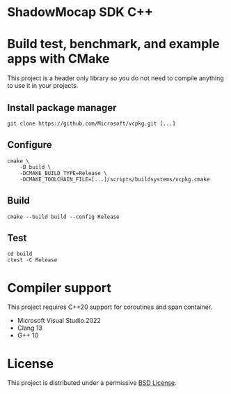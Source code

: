 ShadowMocap SDK C++
====

# Build test, benchmark, and example apps with CMake

This project is a header only library so you do not need to compile anything to
use it in your projects.

## Install package manager
```console
git clone https://github.com/Microsoft/vcpkg.git [...]
```

## Configure

```console
cmake \
    -B build \
    -DCMAKE_BUILD_TYPE=Release \
    -DCMAKE_TOOLCHAIN_FILE=[...]/scripts/buildsystems/vcpkg.cmake
```

## Build

```console
cmake --build build --config Release
```

## Test

```console
cd build
ctest -C Release
```

# Compiler support

This project requires C++20 support for coroutines and span container.

- Microsoft Visual Studio 2022
- Clang 13
- G++ 10

# License

This project is distributed under a permissive [BSD License](LICENSE).
